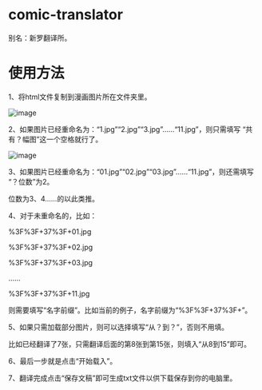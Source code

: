 # comic-translator
别名：新罗翻译所。

# 使用方法
1、将html文件复制到漫画图片所在文件夹里。  

![image](https://github.com/cw2012/comic-translator/raw/master/.gitignore/1.jpg)

2、如果图片已经重命名为：“1.jpg”“2.jpg”“3.jpg”……“11.jpg”，则只需填写 “共有？幅图”这一个空格就行了。 

![image](https://github.com/cw2012/comic-translator/raw/master/.gitignore/1.jpg)

3、如果图片已经重命名为：“01.jpg”“02.jpg”“03.jpg”……“11.jpg”，则还需填写 “？位数”为2。 

  位数为3、4……的以此类推。 
  
4、对于未重命名的，比如： 

  %3F%3F+37%3F+01.jpg 
  
  %3F%3F+37%3F+02.jpg 
  
  %3F%3F+37%3F+03.jpg 
  
  …… 
  
  %3F%3F+37%3F+11.jpg 
  
  则需要填写“名字前缀”。比如当前的例子，名字前缀为“%3F%3F+37%3F+”。 
  
5、如果只需加载部分图片，则可以选择填写“从？到？”，否则不用填。 

  比如已经翻译了7张，只需翻译后面的第8张到第15张，则填入“从8到15”即可。 
  
6、最后一步就是点击“开始载入”。 



7、翻译完成点击“保存文稿”即可生成txt文件以供下载保存到你的电脑里。
